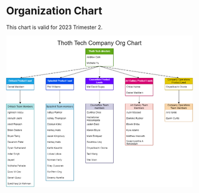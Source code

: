 # Organization Chart

This chart is valid for 2023 Trimester 2.

![Org chart](../images/org_chart.png)
